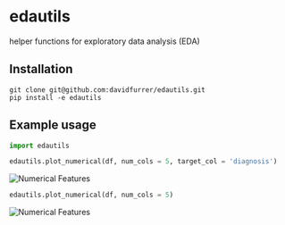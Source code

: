 # edautils
helper functions for exploratory data analysis (EDA)

## Installation

```
git clone git@github.com:davidfurrer/edautils.git
pip install -e edautils
```


## Example usage

```python
import edautils

edautils.plot_numerical(df, num_cols = 5, target_col = 'diagnosis')
```

![Numerical Features](png/numerical_example2.png)


```python
edautils.plot_numerical(df, num_cols = 5)
```


![Numerical Features](png/numerical_example1.png)